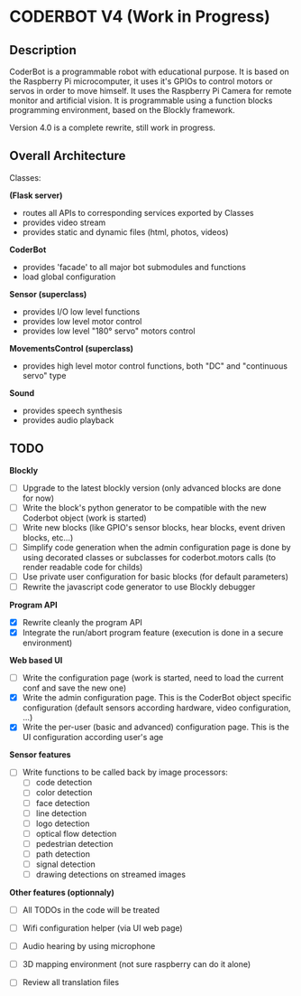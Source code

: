 CODERBOT V4 (Work in Progress)
==============================

Description
-----------

CoderBot is a programmable robot with educational purpose.
It is based on the Raspberry Pi microcomputer, it uses it's GPIOs to control motors or servos in order to
move himself.
It uses the Raspberry Pi Camera for remote monitor and artificial vision.
It is programmable using a function blocks programming environment, based on the Blockly framework.

Version 4.0 is a complete rewrite, still work in progress.

Overall Architecture
--------------------

Classes:

**(Flask server)**
- routes all APIs to corresponding services exported by Classes
- provides video stream
- provides static and dynamic files (html, photos, videos)

**CoderBot**
- provides 'facade' to all major bot submodules and functions
- load global configuration

**Sensor (superclass)**
- provides I/O low level functions
- provides low level motor control
- provides low level "180° servo" motors control

**MovementsControl (superclass)**
- provides high level motor control functions, both "DC" and "continuous servo" type

**Sound**
- provides speech synthesis
- provides audio playback

TODO
----

**Blockly**
- [ ] Upgrade to the latest blockly version (only advanced blocks are done for now)
- [ ] Write the block's python generator to be compatible with the new Coderbot object (work is started)
- [ ] Write new blocks (like GPIO's sensor blocks, hear blocks, event driven blocks, etc...)
- [ ] Simplify code generation when the admin configuration page is done by using decorated classes or subclasses for coderbot.motors calls (to render readable code for childs)
- [ ] Use private user configuration for basic blocks (for default parameters)
- [ ] Rewrite the javascript code generator to use Blockly debugger

**Program API**
- [x] Rewrite cleanly the program API
- [x] Integrate the run/abort program feature (execution is done in a secure environment)

**Web based UI**
- [ ] Write the configuration page (work is started, need to load the current conf and save the new one)
- [x] Write the admin configuration page. This is the CoderBot object specific configuration (default sensors according hardware, video configuration, ...)
- [x] Write the per-user (basic and advanced) configuration page. This is the UI configuration according user's age

**Sensor features**
- [ ] Write functions to be called back by image processors:
  - [ ] code detection
  - [ ] color detection
  - [ ] face detection
  - [ ] line detection
  - [ ] logo detection
  - [ ] optical flow detection
  - [ ] pedestrian detection
  - [ ] path detection
  - [ ] signal detection
  - [ ] drawing detections on streamed images

**Other features (optionnaly)**
- [ ] All TODOs in the code will be treated
- [ ] Wifi configuration helper (via UI web page)
- [ ] Audio hearing by using microphone
- [ ] 3D mapping environment (not sure raspberry can do it alone)
- [ ] Review all translation files

